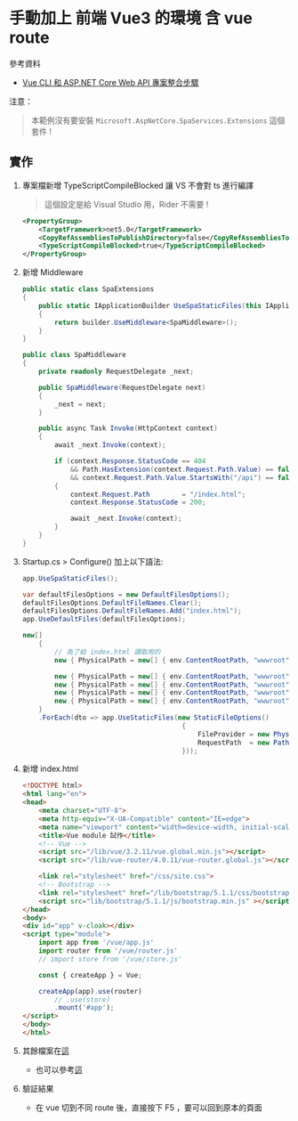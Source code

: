 # 手動加上 前端 Vue3 的環境 含 vue route

參考資料

- [Vue CLI 和 ASP.NET Core Web API 專案整合步驟](https://poychang.github.io/vue-cli-with-dotnet-core-api/)

注意：
> 本範例沒有要安裝 `Microsoft.AspNetCore.SpaServices.Extensions` 這個套件 !


## 實作

1. 專案檔新增 TypeScriptCompileBlocked 讓 VS 不會對 ts 進行編譯

    > 這個設定是給 Visual Studio 用，Rider 不需要 !

    ```xml
    <PropertyGroup>
        <TargetFramework>net5.0</TargetFramework>
        <CopyRefAssembliesToPublishDirectory>false</CopyRefAssembliesToPublishDirectory>
        <TypeScriptCompileBlocked>true</TypeScriptCompileBlocked>
    </PropertyGroup>
    ```

1. 新增 Middleware

    ```csharp
    public static class SpaExtensions
    {
        public static IApplicationBuilder UseSpaStaticFiles(this IApplicationBuilder builder)
        {
            return builder.UseMiddleware<SpaMiddleware>();
        }
    }

    public class SpaMiddleware
    {
        private readonly RequestDelegate _next;

        public SpaMiddleware(RequestDelegate next)
        {
            _next = next;
        }

        public async Task Invoke(HttpContext context)
        {
            await _next.Invoke(context);

            if (context.Response.StatusCode == 404                          // 該資源不存在
                && Path.HasExtension(context.Request.Path.Value) == false   // 網址最後沒有帶副檔名
                && context.Request.Path.Value.StartsWith("/api") == false ) // 網址不是 /api 開頭（不是發送 API 需求）
            {
                context.Request.Path        = "/index.html";                // 將網址改成 /index.html
                context.Response.StatusCode = 200;                          // 並將 HTTP 狀態碼修改為 200 成功

                await _next.Invoke(context);
            }
        }
    }
    ```

3. Startup.cs > Configure() 加上以下語法:

    ```csharp
    app.UseSpaStaticFiles();

    var defaultFilesOptions = new DefaultFilesOptions();
    defaultFilesOptions.DefaultFileNames.Clear();
    defaultFilesOptions.DefaultFileNames.Add("index.html");
    app.UseDefaultFiles(defaultFilesOptions);

    new[]
        {
            // 為了給 index.html 讀取用的
            new { PhysicalPath = new[] { env.ContentRootPath, "wwwroot" }, UrlPath = "" },

            new { PhysicalPath = new[] { env.ContentRootPath, "wwwroot", "js" }, UrlPath  = "/js" },
            new { PhysicalPath = new[] { env.ContentRootPath, "wwwroot", "css" }, UrlPath = "/css" },
            new { PhysicalPath = new[] { env.ContentRootPath, "wwwroot", "lib" }, UrlPath = "/lib" },
            new { PhysicalPath = new[] { env.ContentRootPath, "wwwroot", "vue" }, UrlPath = "/vue" },
        }
        .ForEach(dto => app.UseStaticFiles(new StaticFileOptions()
                                            {
                                                FileProvider = new PhysicalFileProvider(Path.Combine(dto.PhysicalPath)),
                                                RequestPath  = new PathString(dto.UrlPath)
                                            }));
    ```

4. 新增 index.html

    ```html
    <!DOCTYPE html>
    <html lang="en">
    <head>
        <meta charset="UTF-8">
        <meta http-equiv="X-UA-Compatible" content="IE=edge">
        <meta name="viewport" content="width=device-width, initial-scale=1.0">
        <title>Vue module 試作</title>
        <!-- Vue -->
        <script src="/lib/vue/3.2.11/vue.global.min.js"></script>
        <script src="/lib/vue-router/4.0.11/vue-router.global.js"></script>

        <link rel="stylesheet" href="/css/site.css">
        <!-- Bootstrap -->
        <link rel="stylesheet" href="/lib/bootstrap/5.1.1/css/bootstrap.min.css">
        <script src="lib/bootstrap/5.1.1/js/bootstrap.min.js" ></script>
    </head>
    <body>
    <div id="app" v-cloak></div>
    <script type="module">
        import app from '/vue/app.js'
        import router from '/vue/router.js'
        // import store from '/vue/store.js'

        const { createApp } = Vue;

        createApp(app).use(router)
            // .use(store)
            .mount('#app');
    </script>
    </body>
    </html>
    ```

5. 其餘檔案在[這](https://github.com/ragnakuei/AspNetCoreVueRouteAndModuleAndVueFile)
   - 也可以參考[這](https://github.com/ragnakuei/AspNetCoreVueRouteAndModule) 
6. 驗証結果
   - 在 vue 切到不同 route 後，直接按下 F5 ，要可以回到原本的頁面

